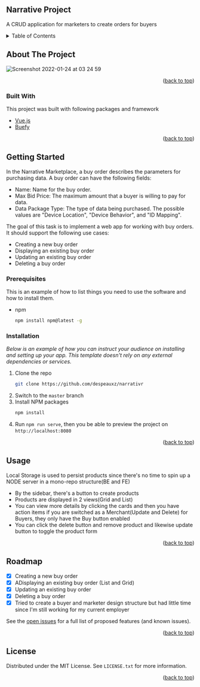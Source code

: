 <div id="top"></div>

## Narrative Project
A CRUD application for marketers to create orders for buyers

<!-- TABLE OF CONTENTS -->
<details>
  <summary>Table of Contents</summary>
  <ol>
    <li>
      <a href="#about-the-project">About The Project</a>
      <ul>
        <li><a href="#built-with">Built With</a></li>
      </ul>
    </li>
    <li>
      <a href="#getting-started">Getting Started</a>
      <ul>
        <li><a href="#prerequisites">Prerequisites</a></li>
        <li><a href="#installation">Installation</a></li>
      </ul>
    </li>
    <li><a href="#usage">Usage</a></li>
    <li><a href="#roadmap">Roadmap</a></li>
    <li><a href="#license">License</a></li>
  </ol>
</details>



<!-- ABOUT THE PROJECT -->
## About The Project
![Screenshot 2022-01-24 at 03 24 59](https://user-images.githubusercontent.com/16857803/150713367-572a8b53-7f78-40e1-809c-96da2353794e.png)


<p align="right">(<a href="#top">back to top</a>)</p>



### Built With

This project was built with following packages and framework

* [Vue.js](https://vuejs.org/)
* [Buefy](https://buefy.org/)

<p align="right">(<a href="#top">back to top</a>)</p>



<!-- GETTING STARTED -->
## Getting Started

In the Narrative Marketplace, a buy order describes the parameters for purchasing data. A buy order can have the following fields:

- Name: Name for the buy order.
- Max Bid Price: The maximum amount that a buyer is willing to pay for data.
- Data Package Type: The type of data being purchased. The possible values are "Device Location", "Device Behavior", and "ID Mapping".

The goal of this task is to implement a web app for working with buy orders. It should support the following use cases:

- Creating a new buy order
- Displaying an existing buy order
- Updating an existing buy order
- Deleting a buy order

### Prerequisites

This is an example of how to list things you need to use the software and how to install them.
* npm
  ```sh
  npm install npm@latest -g
  ```

### Installation

_Below is an example of how you can instruct your audience on installing and setting up your app. This template doesn't rely on any external dependencies or services._

1. Clone the repo
   ```sh
   git clone https://github.com/despeauxz/narrativr
   ```
2. Switch to the `master` branch
3. Install NPM packages
   ```sh
   npm install
   ```
4. Run `npm run serve`, then you be able to preview the project on `http://localhost:8080`
<p align="right">(<a href="#top">back to top</a>)</p>



<!-- USAGE EXAMPLES -->
## Usage
Local Storage is used to persist products since there's no time to spin up a NODE server in a mono-repo structure(BE and FE)

- By the sidebar, there's a button to create products
- Products are displayed in 2 views(Grid and List)
- You can view more details by clicking the cards and then you have action items if you are switched as a Merchant(Update and Delete) for Buyers, they only have the Buy button enabled
- You can click the delete button and remove product and likewise update button to toggle the product form


<p align="right">(<a href="#top">back to top</a>)</p>



<!-- ROADMAP -->
## Roadmap

- [x] Creating a new buy order
- [x] ADisplaying an existing buy order (List and Grid)
- [x] Updating an existing buy order
- [x] Deleting a buy order
- [x] Tried to create a buyer and marketer design structure but had little time since I'm still working for my current employer

See the [open issues](https://github.com/despeauxz/narrativre/issues) for a full list of proposed features (and known issues).

<p align="right">(<a href="#top">back to top</a>)</p>


<!-- LICENSE -->
## License

Distributed under the MIT License. See `LICENSE.txt` for more information.

<p align="right">(<a href="#top">back to top</a>)</p>
